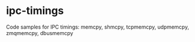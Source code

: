 # ipc-timings
Code samples for IPC timings: memcpy, shmcpy, tcpmemcpy, udpmemcpy, zmqmemcpy, dbusmemcpy
